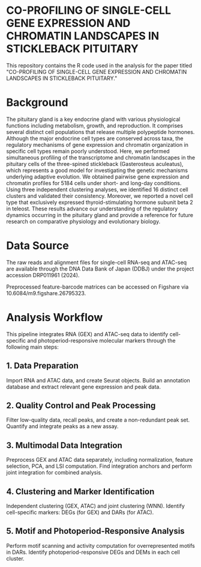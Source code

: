 # CO-PROFILING OF SINGLE-CELL GENE EXPRESSION AND CHROMATIN LANDSCAPES IN STICKLEBACK PITUITARY

This repository contains the R code used in the analysis for the paper titled "CO-PROFILING OF SINGLE-CELL GENE EXPRESSION AND CHROMATIN LANDSCAPES IN STICKLEBACK PITUITARY." 

# Background
The pituitary gland is a key endocrine gland with various physiological functions including metabolism, growth, and reproduction. It comprises several distinct cell populations that release multiple polypeptide hormones. Although the major endocrine cell types are conserved across taxa, the regulatory mechanisms of gene expression and chromatin organization in specific cell types remain poorly understood. Here, we performed simultaneous profiling of the transcriptome and chromatin landscapes in the pituitary cells of the three-spined stickleback (Gasterosteus aculeatus), which represents a good model for investigating the genetic mechanisms underlying adaptive evolution. We obtained pairwise gene expression and chromatin profiles for 5184 cells under short- and long-day conditions. Using three independent clustering analyses, we identified 16 distinct cell clusters and validated their consistency. Moreover, we reported a novel cell type that exclusively expressed thyroid-stimulating hormone subunit beta 2 in teleost. These results advance our understanding of the regulatory dynamics occurring in the pituitary gland and provide a reference for future research on comparative physiology and evolutionary biology.

# Data Source
The raw reads and alignment files for single-cell RNA-seq and ATAC-seq are available through the DNA Data Bank of Japan (DDBJ) under the project accession DRP011961 (2024).

Preprocessed feature-barcode matrices can be accessed on Figshare via 10.6084/m9.figshare.26795323.

# Analysis Workflow
This pipeline integrates RNA (GEX) and ATAC-seq data to identify cell-specific and photoperiod-responsive molecular markers through the following main steps:

## 1. Data Preparation

  Import RNA and ATAC data, and create Seurat objects.
  Build an annotation database and extract relevant gene expression and peak data.

## 2. Quality Control and Peak Processing

  Filter low-quality data, recall peaks, and create a non-redundant peak set.
  Quantify and integrate peaks as a new assay.

## 3. Multimodal Data Integration

  Preprocess GEX and ATAC data separately, including normalization, feature selection, PCA, and LSI computation.
  Find integration anchors and perform joint integration for combined analysis.

## 4. Clustering and Marker Identification

  Independent clustering (GEX, ATAC) and joint clustering (WNN).
  Identify cell-specific markers: DEGs (for GEX) and DARs (for ATAC).

## 5. Motif and Photoperiod-Responsive Analysis

  Perform motif scanning and activity computation for overrepresented motifs in DARs.
  Identify photoperiod-responsive DEGs and DEMs in each cell cluster.
